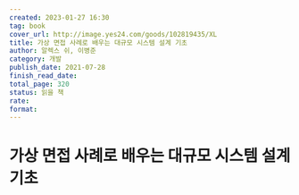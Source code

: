 ```yaml
---
created: 2023-01-27 16:30
tag: book
cover_url: http://image.yes24.com/goods/102819435/XL
title: 가상 면접 사례로 배우는 대규모 시스템 설계 기초
author: 알렉스 쉬, 이병준
category: 개발
publish_date: 2021-07-28
finish_read_date:
total_page: 320
status: 읽을 책
rate:
format:
---
```


# 가상 면접 사례로 배우는 대규모 시스템 설계 기초
